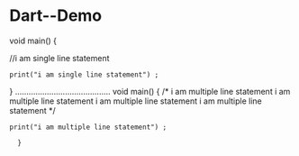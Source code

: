 # Dart--Demo
void main() {
  
  //i am single line statement
  
    print("i am single line statement") ;
  }
..........................................
  void main() {
  /*
     i am multiple line statement
      i am multiple line statement
       i am multiple line statement
        i am multiple line statement
      */
  
    print("i am multiple line statement") ;
    
      }
